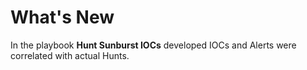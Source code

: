 # What's New

In the playbook **Hunt Sunburst IOCs** developed IOCs and Alerts were correlated with actual Hunts.
